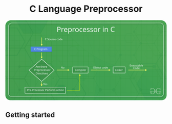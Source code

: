 <h1 align="center">C Language Preprocessor</h1>

<img src="./res/Preprocessor-In-C.png">

## Getting started

